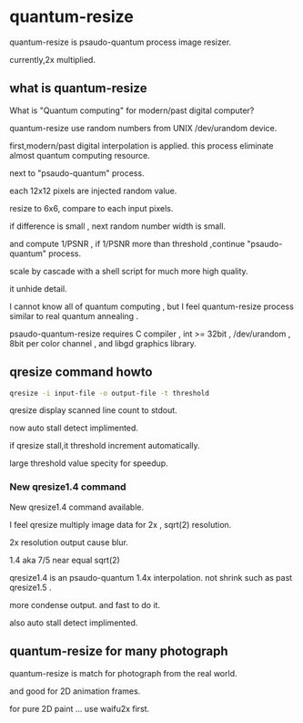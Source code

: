 # quantum-resize

quantum-resize is psaudo-quantum process image resizer.

currently,2x multiplied.
## what is quantum-resize
What is "Quantum computing" for modern/past digital computer?

quantum-resize use random numbers from UNIX /dev/urandom device.

first,modern/past digital interpolation is applied. this process eliminate almost quantum computing resource.

next to "psaudo-quantum" process.

each 12x12 pixels are injected random value.

resize to 6x6, compare to each input pixels.

if difference is small , next random number width is small.

and compute 1/PSNR , if 1/PSNR more than threshold ,continue "psaudo-quantum" process.

scale by cascade with a shell script for much more high quality.

it unhide detail.

I cannot know all of quantum computing , but I feel quantum-resize process similar to real quantum annealing .

psaudo-quantum-resize requires C compiler , int >= 32bit  , /dev/urandom , 8bit per color channel , and libgd graphics library.
## qresize command howto

```sh
qresize -i input-file -o output-file -t threshold
```

qresize display scanned line count to stdout.

now auto stall detect implimented.

if qresize stall,it threshold increment automatically.

large threshold value specity for speedup.

### New qresize1.4 command
New qresize1.4 command available.

I feel qresize multiply image data for 2x , sqrt(2) resolution.

2x resolution output cause blur.

1.4 aka 7/5 near equal sqrt(2)

qresize1.4 is an psaudo-quantum 1.4x interpolation. not shrink such as past qresize1.5 .

more condense output. and fast to do it.

also auto stall detect implimented.

## quantum-resize for many photograph

quantum-resize is match for photograph from the real world.

and good for 2D animation frames.

for pure 2D paint ... use waifu2x first.
